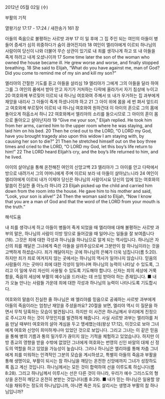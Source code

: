 2012년 05월 02일 (수)

부활의 기적



열왕기상 17:17 - 17:24 / 새찬송가 161 장


아들의 죽음으로 불평하는 사르밧 과부
17 이 일 후에 그 집 주인 되는 여인의 아들이 병들어 증세가 심히 위중하다가 숨이 끊어진지라 18 여인이 엘리야에게 이르되 하나님의 사람이여 당신이 나와 더불어 무슨 상관이 있기로 내 죄를 생각나게 하고 또 내 아들을 죽게 하려고 내게 오셨나이까
17 Some time later the son of the woman who owned the house became ill. He grew worse and worse, and finally stopped breathing. 18 She said to Elijah, “What do you have against me, man of God? Did you come to remind me of my sin and kill my son?”

엘리야의 간절한 기도를 듣고 아들을 살리심
19 엘리야가 그에게 그의 아들을 달라 하여 그를 그 여인의 품에서 받아 안고 자기가 거처하는 다락에 올라가서 자기 침상에 누이고 20 여호와께 부르짖어 이르되 내 하나님 여호와여 주께서 또 내가 우거하는 집 과부에게 재앙을 내리사 그 아들이 죽게 하셨나이까 하고 21 그 아이 위에 몸을 세 번 펴서 엎드리고 여호와께 부르짖어 이르되 내 하나님 여호와여 원하건대 이 아이의 혼으로 그의 몸에 돌아오게 하옵소서 하니 22 여호와께서 엘리야의 소리를 들으시므로 그 아이의 혼이 몸으로 돌아오고 살아난지라
19 “Give me your son,” Elijah replied. He took him from her arms, carried him to the upper room where he was staying, and laid him on his bed. 20 Then he cried out to the LORD, “O LORD my God, have you brought tragedy also upon this widow I am staying with, by causing her son to die?” 21 Then he stretched himself out on the boy three times and cried to the LORD, “O LORD my God, let this boy’s life return to him!” 22 The LORD heard Elijah’s cry, and the boy’s life returned to him, and he lived.

아이의 살아남을 통해 온전해진 여인의 신앙고백
23 엘리야가 그 아이를 안고 다락에서 방으로 내려가서 그의 어머니에게 주며 이르되 보라 네 아들이 살아났느니라 24 여인이 엘리야에게 이르되 내가 이제야 당신은 하나님의 사람이시요 당신의 입에 있는 여호와의 말씀이 진실한 줄 아노라 하니라
23 Elijah picked up the child and carried him down from the room into the house. He gave him to his mother and said, “Look, your son is alive!” 24 Then the woman said to Elijah, “Now I know that you are a man of God and that the word of the LORD from your mouth is the truth.”

해석도움





내 죄를 생각나게 하고
아들이 병들어 죽게 되었을 때 엘리야에 대해 불평하는 사르밧 과부의 말은, 하나님의 사람이 이방 땅으로 들어갔을 때 일어나는 일들을 잘 보여줍니다(18). 그것은 죄에 대한 각성과 하나님을 하나님으로 알게 되는 역사입니다. 하나님은 자신의 죄를 깨달은 그녀에게 죽은 아들을 살려주심으로써 그분만이 참 하나님이라는 것을 고백하게 하셨습니다. 죄가 깨달아지는 곳에 하나님의 은혜가 더욱 넘칩니다(롬 5:20). 하지만 죄가 죄로 여겨지지 않는 곳에서는 하나님의 역사가 일어나지 않습니다. 믿음의 사람들이 가는 곳마다 죄에 대한 각성이 일어나며 하나님의 능력이 나타날 수 있도록, 그리고 이 일에 우리 자신이 사용될 수 있도록 기도해야 합니다. 신자는 죄의 세상에 거룩함을, 죽음의 세상에 부활의 예수님을 드러내는 데 쓰임 받아야 하는 존재입니다.
■ 내가 오늘 만나는 사람들 가운데 죄에 대한 각성과 하나님의 능력이 나타나도록 기도합시다.

여호와의 말씀이 진실한 줄
하나님은 왜 엘리야를 믿음으로 공궤하는 사르밧 과부에게 아들의 죽음이라는 엄청난 재앙을 주셨을까요? 20절을 보면, 엘리야 역시 이 질문을 하면서 무척 당혹하는 모습이 발견됩니다. 하지만 이 사건은 하나님께서 우리에게 진정으로 주시고자 하는 것이 무엇인지를 발견하게 해줍니다. 사실 사르밧 과부는 엘리야를 처음 만날 때부터 여호와의 살아 계심을 두고 맹세했는데(왕상 17:12), 이것으로 보아 그녀에게 여호와 신앙이 희미하게나마 있었던 것으로 보입니다. 그리고 그녀는 이 같은 믿음을 통해 병의 기름과 통의 밀가루가 끊이지 않는 기적을 체험하고 있었습니다. 하지만 이방 종교의 영향을 받을 수밖에 없었던 그녀에게 여호와는 번영의 신인 바알의 대체 신 정도의 역할을 하고 있었을 가능성이 높습니다. 그러나 하나님은 엘리야를 통해 차츰 그녀에게 죄를 미워하는 인격적인 그분의 모습을 계시하셨고, 특별히 아들의 죽음과 부활을 통해 생명이요, 부활이 되시는 참 하나님을 깨닫는 온전한 신앙에까지 그녀가 성장하도록 돕고 계신 것입니다. 하나님께서는 모든 것이 합력하여 선을 이루도록 하십니다(롬 8:28). 그리고 하나님께서 이루시는 선은 다른 것이 아니라, 우리가 예수 그리스도의 형상을 온전히 깨닫고 온전히 본받는 것입니다(롬 8:29).
■ 내가 믿는 하나님은 일용할 양식을 채워주는 정도의 하나님입니까, 아니면 죽은 자도 살리시는 생명과 부활의 참 하나님입니까?